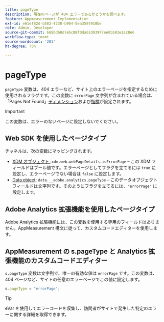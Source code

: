 ```yaml
---
title: pageType
description: 現在のページが 404 エラーであるかどうかを調べます。
feature: Appmeasurement Implementation
exl-id: e61ef82d-b583-4230-b904-5ea3584910be
role: Admin, Developer
source-git-commit: 665bd68d7ebc08f0da02d93977ee0b583e1a28e6
workflow-type: tm+mt
source-wordcount: '201'
ht-degree: 75%

---
```


# pageType

`pageType` 変数は、404 エラーなど、サイト上のエラーページを指定するために使用されるフラグです。この変数に `errorPage` 文字列が含まれている場合は、「Pages Not Found」[ディメンション](/help/components/dimensions/pages-not-found.md)および[指標](/help/components/metrics/pages-not-found.md)が設定されます。

>[!IMPORTANT]
>
>この変数は、エラーのないページに設定しないでください。

## Web SDK を使用したページタイプ

チャネルは、次の変数にマッピングされます。

* [XDM オブジェクト ](/help/implement/aep-edge/xdm-var-mapping.md):`xdm.web.webPageDetails.isErrorPage` – この XDM フィールドはブール値です。エラーページとしてフラグを立てるには `true` に設定し、エラーページでない場合は `false` に設定します。
* [Data object](/help/implement/aep-edge/data-var-mapping.md): `data.__adobe.analytics.pageType` – このデータオブジェクトフィールドは文字列です。そのようにフラグを立てるには、`"errorPage"` に設定します。

## Adobe Analytics 拡張機能を使用したページタイプ

Adobe Analytics 拡張機能には、この変数を使用する専用のフィールドはありません。AppMeasurement 構文に従って、カスタムコードエディターを使用します。

## AppMeasurement の s.pageType と Analytics 拡張機能のカスタムコードエディター

`s.pageType` 変数は文字列で、唯一の有効な値は `errorPage` です。この変数は、404 ページなど、サイトの任意のエラーページでこの値に設定します。

```js
s.pageType = "errorPage";
```

>[!TIP]
>
>eVar を使用してエラーコードを収集し、訪問者がサイトで発生した特定のエラーに関する詳細を取得できます。
